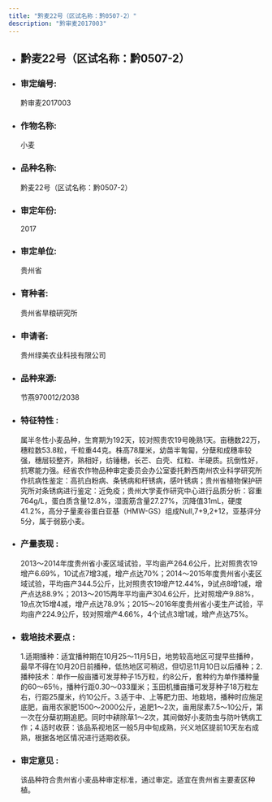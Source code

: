 ```yaml
---
title: "黔麦22号（区试名称：黔0507-2）"
description: "黔审麦2017003"
---
```

* ## 黔麦22号（区试名称：黔0507-2）
* ###  审定编号:  
   黔审麦2017003

*  ### 作物名称:  
   小麦

*   ###  品种名称: 
    黔麦22号（区试名称：黔0507-2）

*   ### 审定年份: 
    2017

*   ### 审定单位:  
    贵州省

*   ### 育种者:  
    贵州省旱粮研究所

*   ### 申请者:  
    贵州绿美农业科技有限公司

*   ### 品种来源:  
    节燕970012/2038

*   ### 特征特性 : 
    属半冬性小麦品种，生育期为192天，较对照贵农19号晚熟1天。亩穗数22万，穗粒数53.8粒，千粒重44克。株高78厘米，幼苗半匍匐，分蘖和成穗率较强，穗层较整齐，熟相好，纺锤穗，长芒、白壳、红粒、半硬质。抗倒性好，抗寒能力强。经省农作物品种审定委员会办公室委托黔西南州农业科学研究所作抗病性鉴定：高抗白粉病、条锈病和杆锈病，感叶锈病；贵州省植物保护研究所对条锈病进行鉴定：近免疫；贵州大学麦作研究中心进行品质分析：容重764g/L，蛋白质含量12.8%，湿面筋含量27.27%，沉降值31mL，硬度41.2%，高分子量麦谷蛋白亚基（HMW-GS）组成Null,7+9,2+12，亚基评分5分，属于弱筋小麦。

*   ### 产量表现 : 
    2013～2014年度贵州省小麦区域试验，平均亩产264.6公斤，比对照贵农19增产6.69%，10试点7增3减，增产点达70%；2014～2015年度贵州省小麦区域试验，平均亩产344.5公斤，比对照贵农19增产12.44%，9试点8增1减，增产点达88.9%；2013～2015两年平均亩产304.6公斤，比对照增产9.88%，19点次15增4减，增产点达78.9%；2015～2016年度贵州省小麦生产试验，平均亩产224.9公斤，较对照增产4.66%，4个试点3增1减，增产点达75%。

*   ### 栽培技术要点 : 
    1.适期播种：适宜播种期在10月25～11月5日，地势较高地区可提早些播种，最早不得在10月20日前播种，低热地区可稍迟，但切忌11月10日以后播种；2.播种技术：单作一般亩播可发芽种子15万粒，约8公斤，套种约为单作播种量的60～65％，播种行距0.30～033厘米；玉田机播亩播可发芽种子18万粒左右，行距25厘米，约10公斤。3.适于中、上等肥力田、地栽培，播种时应施足底肥，亩用农家肥1500～2000公斤，追肥1～2次，亩用尿素7.5～10公斤，第一次在分蘖初期追肥。同时中耕除草1～2次，其间做好小麦防虫与防叶锈病工作；4.适时收获：该品系视地区一般5月中旬成熟，兴义地区提前10天左右成熟，根据各地区情况进行适期收获。

*   ### 审定意见 : 
    该品种符合贵州省小麦品种审定标准，通过审定。适宜在贵州省主要麦区种植。
